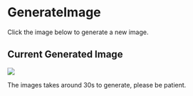 # GenerateImage
Click the image below to generate a new image.
## Current Generated Image
[<img src='https://fileserver.matissetec.dev/output/similarImages/630649313860780043/8564479425/8564479425/png'>](https://github.com/MatissesProjects/GenerateImage/issues/new?title=Transform: )

The images takes around 30s to generate, please be patient.